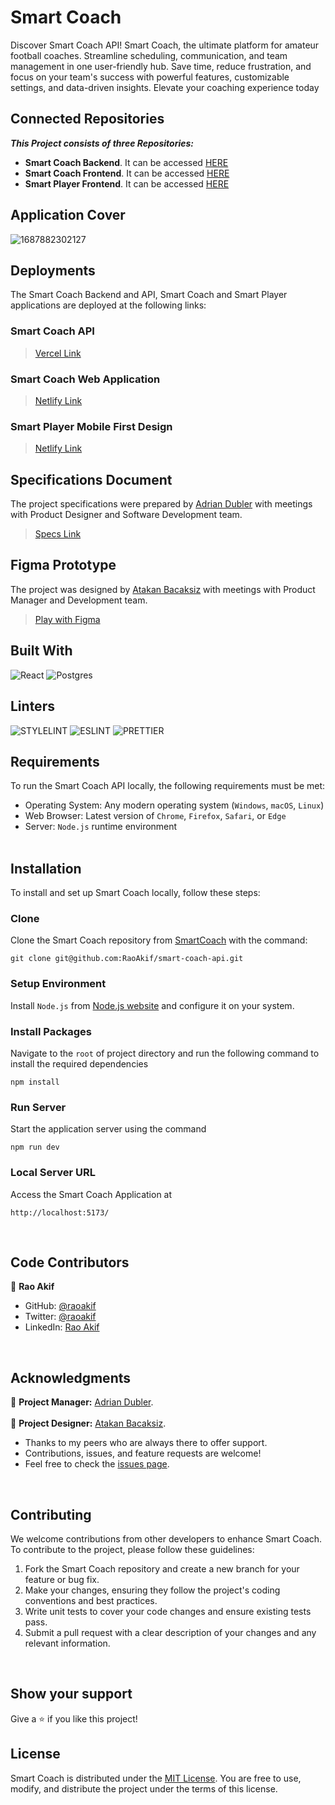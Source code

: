 # Smart Coach
Discover Smart Coach API! Smart Coach, the ultimate platform for amateur football coaches. Streamline scheduling, communication, and team management in one user-friendly hub. Save time, reduce frustration, and focus on your team's success with powerful features, customizable settings, and data-driven insights. Elevate your coaching experience today

## Connected Repositories
_**This Project consists of three Repositories:**_ <br>
- **Smart Coach Backend**. It can be accessed [HERE](https://github.com/RaoAkif/smart-coach-api) <br>
- **Smart Coach Frontend**. It can be accessed [HERE](https://github.com/RaoAkif/smart-coach) <br>
- **Smart Player Frontend**. It can be accessed [HERE](https://github.com/RaoAkif/smart-player) <br>

## Application Cover
![1687882302127](https://github.com/RaoAkif/smart-coach/assets/61361037/3d73df78-5662-4c7f-b87c-ec8b7eaa71cd)

## Deployments
The Smart Coach Backend and API, Smart Coach and Smart Player applications are deployed at the following links:
### Smart Coach API
> [Vercel Link](https://smart-coach-api.vercel.app/api/)

### Smart Coach Web Application
> [Netlify Link](https://smart-coach.netlify.app/)

### Smart Player Mobile First Design
> [Netlify Link](https://smart-player.netlify.app/)



## Specifications Document
The project specifications were prepared by [Adrian Dubler](https://www.linkedin.com/in/adrian-dubler) with meetings with Product Designer and Software Development team.
> [Specs Link](https://docs.google.com/document/d/1YZL7S7I8JBwasybTW2LH-aRh8y2E-aA-0nhlwdSgJNo/edit#heading=h.v49tvcs817pg)


## Figma Prototype
The project was designed by [Atakan Bacaksiz](https://www.linkedin.com/in/atakanbacaksiz) with meetings with Product Manager and Development team.
> [Play with Figma](https://www.figma.com/proto/CTngvtmn5qXkjlEpXlDfAT/smartcoach-ui?type=design&node-id=539-29282&scaling=min-zoom&page-id=539%3A29244&starting-point-node-id=539%3A29282)



## Built With
![React](https://img.shields.io/badge/-ReactJs-61DAFB?logo=react&logoColor=white&style=for-the-badge)
![Postgres](https://img.shields.io/badge/postgres-%23316192.svg?style=for-the-badge&logo=postgresql&logoColor=white)

## Linters
![STYLELINT](https://img.shields.io/badge/stylelint-000?style=for-the-badge&logo=stylelint&logoColor=white)
![ESLINT](https://img.shields.io/badge/eslint-3A33D1?style=for-the-badge&logo=eslint&logoColor=white)
![PRETTIER](https://img.shields.io/badge/prettier-1A2C34?style=for-the-badge&logo=prettier&logoColor=F7BA3E)


## Requirements

To run the Smart Coach API locally, the following requirements must be met:

- Operating System: Any modern operating system (`Windows`, `macOS`, `Linux`)
- Web Browser: Latest version of `Chrome`, `Firefox`, `Safari`, or `Edge`
- Server: `Node.js` runtime environment <br><br>

## Installation

To install and set up Smart Coach locally, follow these steps:

### Clone
Clone the Smart Coach repository from [SmartCoach](https://github.com/RaoAkif/smart-coach) with the command:
```
git clone git@github.com:RaoAkif/smart-coach-api.git
```
### Setup Environment
Install `Node.js` from [Node.js website](https://nodejs.org/en/download) and configure it on your system.

### Install Packages
Navigate to the `root` of project directory and run the following command to install the required dependencies
```
npm install
```

### Run Server
Start the application server using the command
```
npm run dev
```

### Local Server URL
Access the Smart Coach Application at
```
http://localhost:5173/
```
<br>


## Code Contributors

👤 **Rao Akif**
- GitHub: [@raoakif](https://github.com/RaoAkif)
- Twitter: [@raoakif](https://twitter.com/RaoAkif)
- LinkedIn: [Rao Akif](https://linkedin.com/in/RaoAkif)
<br>

## Acknowledgments
👤 **Project Manager:**   [Adrian Dubler](https://www.linkedin.com/in/adrian-dubler). <br><br>
👤 **Project Designer:**  [Atakan Bacaksiz](https://www.linkedin.com/in/atakanbacaksiz).
  - Thanks to my peers who are always there to offer support.
  - Contributions, issues, and feature requests are welcome!
  - Feel free to check the [issues page](../../issues/).
<br>
 
## Contributing

We welcome contributions from other developers to enhance Smart Coach. To contribute to the project, please follow these guidelines:

1. Fork the Smart Coach repository and create a new branch for your feature or bug fix.
2. Make your changes, ensuring they follow the project's coding conventions and best practices.
3. Write unit tests to cover your code changes and ensure existing tests pass.
4. Submit a pull request with a clear description of your changes and any relevant information.

<br>

## Show your support

Give a ⭐️ if you like this project!
<br>


## License

Smart Coach is distributed under the [MIT License](./MIT.md). You are free to use, modify, and distribute the project under the terms of this license.
